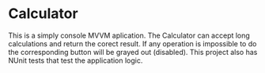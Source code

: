 # Calculator

This is a simply console MVVM aplication.
The Calculator can accept long calculations and return the corect result. If any operation is impossible to do the corresponding button will be grayed out (disabled). 
This project also has NUnit tests that test the application logic.
